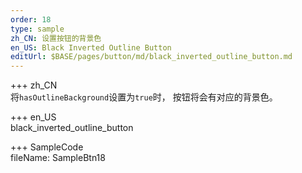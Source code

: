 ```yaml
---
order: 18
type: sample
zh_CN: 设置按钮的背景色
en_US: Black Inverted Outline Button
editUrl: $BASE/pages/button/md/black_inverted_outline_button.md
---
```


+++ zh_CN  
将<Code>hasOutlineBackground</Code>设置为<Code>true</Code>时， 按钮将会有对应的背景色。

+++ en_US  
black_inverted_outline_button

+++ SampleCode  
fileName: SampleBtn18
